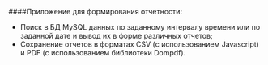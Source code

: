 ####Приложение для формирования отчетности:

* Поиск в БД MySQL данных по заданному интервалу времени или по заданной дате и вывод их в форме различных отчетов;
* Сохранение отчетов в форматах CSV (с использованием Javascript) и PDF (с использованием библиотеки Dompdf).
